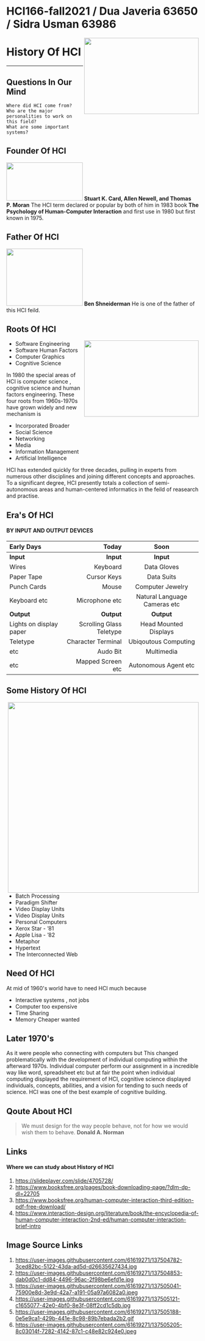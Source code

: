 # HCI166-fall2021 / Dua Javeria 63650 / Sidra Usman 63986


<img align="right" width="300" height="200" src="https://user-images.githubusercontent.com/61619271/137503345-71aca742-6d23-45e8-807f-0fe2cdbbb561.png">

History Of HCI
===================

- - - - 
## Questions In Our Mind ##

    Where did HCI come from?
    Who are the major personalities to work on this field?
    What are some important systems?

## Founder Of HCI ##

<img src="https://user-images.githubusercontent.com/61619271/137499288-2db4c1f6-adb4-434a-9fe1-df1af4942fef.jpeg" width="200" height="100">   **Stuart K. Card, Allen Newell, and Thomas P. Moran**
The HCI term declared or popular by both of him in 1983 book **The Psychology of Human-Computer Interaction** and first use in 1980 but first known in 1975.



## Father Of HCI ##
<img src="https://user-images.githubusercontent.com/61619271/137501659-42697c55-eafb-4284-a645-5d9354002a5d.jpg" width="200" height="150">  **Ben Shneiderman**
He is one of the father of this HCI feild.
 


 
 ## Roots Of HCI ##

<img align="right" width="300" height="200" src="https://user-images.githubusercontent.com/61619271/137502347-fe5ed199-ebb8-4079-a20b-a6f88e581dc9.jpeg">


 * Software Engineering
 * Software Human Factors
 * Computer Graphics
 * Cognitive Science

In 1980 the special areas of HCI is computer science , cognitive science and human factors engineering. These four roots from 1960s-1970s have grown widely and new 
mechanism is

 * Incorporated Broader 
 * Social Science
 * Networking
 * Media
 * Information Management
 * Artificial Intelligence

HCI has extended quickly for three decades, pulling in experts from numerous other disciplines and joining different concepts and approaches. To a significant degree, HCI presently totals a collection of semi-autonomous areas and human-centered informatics in the feild of reasearch and practise.

## Era's Of HCI ##
#### BY INPUT AND OUTPUT DEVICES ####
Early Days | Today | Soon
| :--- | ---: | :---:
**Input** | **Input** | **Input**
Wires | Keyboard | Data Gloves
Paper Tape | Cursor Keys | Data Suits
Punch Cards | Mouse | Computer Jewelry 
Keyboard etc | Microphone etc | Natural Language Cameras etc
**Output**| **Output** | **Output**
Lights on display paper| Scrolling Glass Teletype |Head Mounted Displays
Teletype  | Character Terminal | Ubiqoutous Computing
etc | Audo Bit | Multimedia 
etc  | Mapped Screen etc | Autonomous Agent etc

## Some History Of HCI ##

<img align="right" width="500" height="500" src="https://user-images.githubusercontent.com/61626142/137530553-8a608566-e8f2-44b8-bdb9-f0b42d3d093f.png">

* Batch Processing
* Paradigm Shifter
* Video Display Units
* Video Display Units
* Personal Computers
* Xerox Star - ’81
* Apple Lisa - ’82
* Metaphor
* Hypertext
* The Interconnected Web

## Need Of HCI ##
At mid of 1960's world have to need HCI much because

* Interactive systems , not jobs
* Computer too expensive
* Time Sharing
* Memory Cheaper wanted

## Later 1970's ##
As it were people who connecting with computers but This changed problematically with the development of individual computing within the afterward 1970s. Individual computer perform our assignment in a incredible way  like word, spreadsheet etc but at fair the point when individual computing displayed the requirement of HCI, cognitive science displayed individuals, concepts, abilities, and a vision for tending to such needs of science. HCI was one of the best example of cognitive building.



## Qoute About HCI ##

> We must design for the way people behave, not for how we would wish them to behave.
> **Donald A. Norman**

## Links ##
#### Where we can study about History of HCI ####
1. https://slideplayer.com/slide/4705728/
2. https://www.booksfree.org/pages/book-downloading-page/?dlm-dp-dl=22705
3. https://www.booksfree.org/human-computer-interaction-third-edition-pdf-free-download/
4. https://www.interaction-design.org/literature/book/the-encyclopedia-of-human-computer-interaction-2nd-ed/human-computer-interaction-brief-intro

## Image Source Links ##
1. https://user-images.githubusercontent.com/61619271/137504782-3ced82bc-5122-43da-ad5d-d26635627434.jpg
2. https://user-images.githubusercontent.com/61619271/137504853-dab0d0c1-dd84-4496-96ac-2f98be6efd1e.jpg
3. https://user-images.githubusercontent.com/61619271/137505041-75900e8d-3e9d-42a7-a191-05a97a6082a0.jpeg
4. https://user-images.githubusercontent.com/61619271/137505121-c1655077-42e0-4bf0-8e3f-08ff2cd1c5db.jpg
5. https://user-images.githubusercontent.com/61619271/137505188-0e5e9ca1-429b-441e-8c98-89b7ebada2b2.gif
6. https://user-images.githubusercontent.com/61619271/137505205-8c03014f-7282-4142-87c1-c48e82c924e0.jpeg
